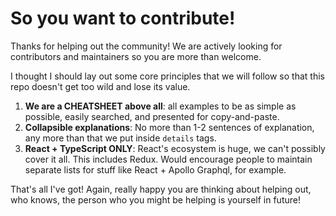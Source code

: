 # So you want to contribute!

Thanks for helping out the community! We are actively looking for contributors and maintainers so you are more than welcome.

I thought I should lay out some core principles that we will follow so that this repo doesn't get too wild and lose its value.

1. **We are a CHEATSHEET above all**: all examples to be as simple as possible, easily searched, and presented for copy-and-paste.
2. **Collapsible explanations**: No more than 1-2 sentences of explanation, any more than that we put inside `details` tags.
3. **React + TypeScript ONLY**: React's ecosystem is huge, we can't possibly cover it all. This includes Redux. Would encourage people to maintain separate lists for stuff like React + Apollo Graphql, for example.

That's all I've got! Again, really happy you are thinking about helping out, who knows, the person who you might be helping is yourself in future!
